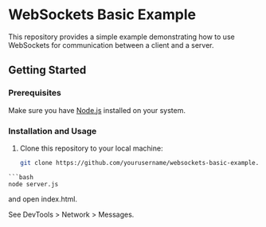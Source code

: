 # WebSockets Basic Example

This repository provides a simple example demonstrating how to use WebSockets for communication between a client and a server.

## Getting Started

### Prerequisites

Make sure you have [Node.js](https://nodejs.org/) installed on your system.

### Installation and Usage

1. Clone this repository to your local machine:

   ```bash
   git clone https://github.com/yourusername/websockets-basic-example.git
```
```bash
node server.js
```
and open index.html.

See DevTools > Network > Messages.
